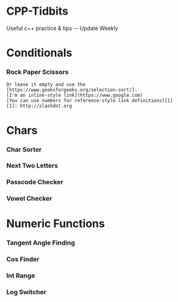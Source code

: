 # CPP-Tidbits
Useful c++ practice &amp; tips -- Update Weekly
# Conditionals
###	Rock Paper Scissors
	Or leave it empty and use the [https://www.geeksforgeeks.org/selection-sort/].
	[I'm an inline-style link](https://www.google.com)
	[You can use numbers for reference-style link definitions][1]
	[1]: http://slashdot.org
# Chars
###	Char Sorter
###	Next Two Letters
###	Passcode Checker
###	Vowel Checker

# Numeric Functions
 ###	Tangent Angle Finding
###	Cos Finder
###	Int Range
###	Log Switcher
